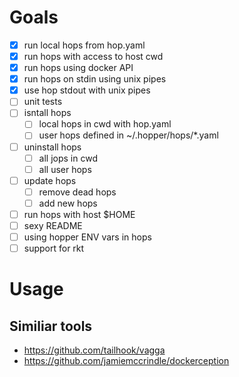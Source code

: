 # Goals

- [x] run local hops from hop.yaml
- [x] run hops with access to host cwd
- [x] run hops using docker API
- [x] run hops on stdin using unix pipes
- [x] use hop stdout with unix pipes
- [ ] unit tests
- [ ] isntall hops
  - [ ] local hops in cwd with hop.yaml
  - [ ] user hops defined in ~/.hopper/hops/*.yaml
- [ ] uninstall hops
  - [ ] all jops in cwd
  - [ ] all user hops
- [ ] update hops
  - [ ] remove dead hops
  - [ ] add new hops
- [ ] run hops with host $HOME
- [ ] sexy README
- [ ] using hopper ENV vars in hops
- [ ] support for rkt

# Usage

## Similiar tools

* https://github.com/tailhook/vagga
* https://github.com/jamiemccrindle/dockerception